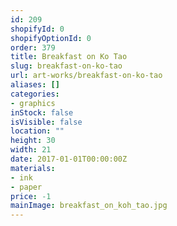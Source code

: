 ```yaml
---
id: 209
shopifyId: 0
shopifyOptionId: 0
order: 379
title: Breakfast on Ko Tao
slug: breakfast-on-ko-tao
url: art-works/breakfast-on-ko-tao
aliases: []
categories:
- graphics
inStock: false
isVisible: false
location: ""
height: 30
width: 21
date: 2017-01-01T00:00:00Z
materials:
- ink
- paper
price: -1
mainImage: breakfast_on_koh_tao.jpg
---
```

